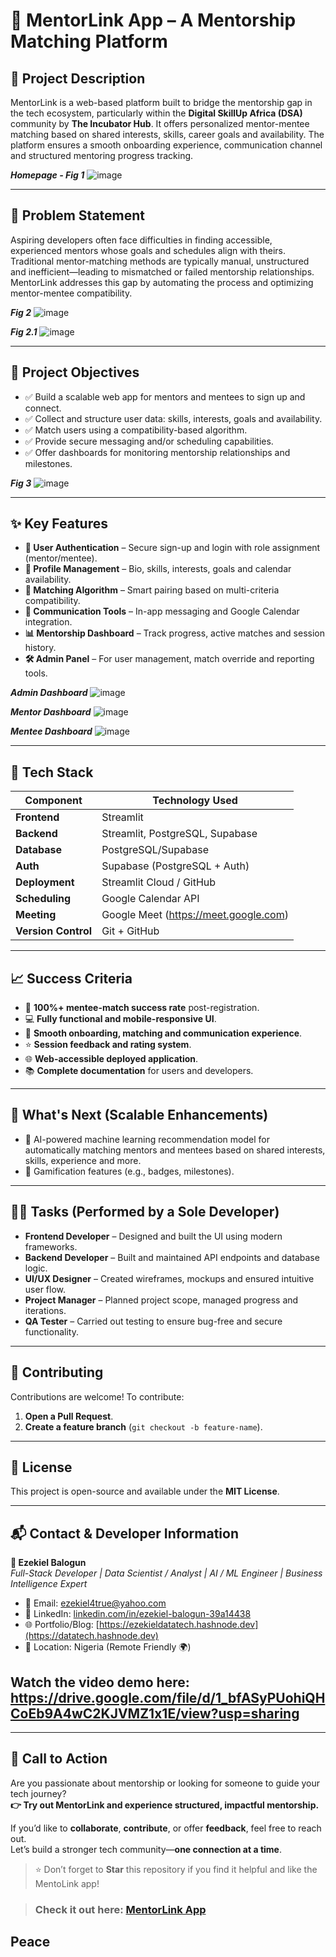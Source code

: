 # 🎯 MentorLink App – A Mentorship Matching Platform

## 📌 Project Description

MentorLink is a web-based platform built to bridge the mentorship gap in the tech ecosystem, particularly within the **Digital SkillUp Africa (DSA)** community by **The Incubator Hub**. It offers personalized mentor-mentee matching based on shared interests, skills, career goals and availability. The platform ensures a smooth onboarding experience, communication channel and structured mentoring progress tracking.

***Homepage - Fig 1***
![image](https://github.com/user-attachments/assets/28f06994-ce78-41e2-a30e-9535a375be0a)

---

## 🚧 Problem Statement

Aspiring developers often face difficulties in finding accessible, experienced mentors whose goals and schedules align with theirs. Traditional mentor-matching methods are typically manual, unstructured and inefficient—leading to mismatched or failed mentorship relationships. MentorLink addresses this gap by automating the process and optimizing mentor-mentee compatibility.

***Fig 2***
![image](https://github.com/user-attachments/assets/503b3b5c-6b63-4796-8e15-40463494c5d8)

***Fig 2.1***
![image](https://github.com/user-attachments/assets/a8d25fdd-c383-49df-b048-6d630aaa79d8)

---

## 🎯 Project Objectives

- ✅ Build a scalable web app for mentors and mentees to sign up and connect.
- ✅ Collect and structure user data: skills, interests, goals and availability.
- ✅ Match users using a compatibility-based algorithm.
- ✅ Provide secure messaging and/or scheduling capabilities.
- ✅ Offer dashboards for monitoring mentorship relationships and milestones.

***Fig 3***
![image](https://github.com/user-attachments/assets/7f2b6d50-9a2a-4dde-b29e-887198f8b693)

---

## ✨ Key Features

- **🔐 User Authentication** – Secure sign-up and login with role assignment (mentor/mentee).
- **👤 Profile Management** – Bio, skills, interests, goals and calendar availability.
- **🤝 Matching Algorithm** – Smart pairing based on multi-criteria compatibility.
- **💬 Communication Tools** – In-app messaging and Google Calendar integration.
- **📊 Mentorship Dashboard** – Track progress, active matches and session history.
- **🛠️ Admin Panel** – For user management, match override and reporting tools.

***Admin Dashboard***
![image](https://github.com/user-attachments/assets/503b3b5c-6b63-4796-8e15-40463494c5d8)

***Mentor Dashboard***
![image](https://github.com/user-attachments/assets/b90727da-0838-46d8-936a-d06f9e9a9507)

***Mentee Dashboard***
![image](https://github.com/user-attachments/assets/51a87d4f-86fc-474c-9b42-7a1878ee7b92)

---

## 🧪 Tech Stack

| Component        | Technology Used                            |
|------------------|--------------------------------------------|
| **Frontend**     | Streamlit                                  |
| **Backend**      | Streamlit, PostgreSQL, Supabase            |
| **Database**     | PostgreSQL/Supabase                        |
| **Auth**         | Supabase (PostgreSQL + Auth)               |
| **Deployment**   | Streamlit Cloud / GitHub                   |
| **Scheduling**   | Google Calendar API                        |
| **Meeting**      | Google Meet (https://meet.google.com)      |
| **Version Control** | Git + GitHub                            |

---

## 📈 Success Criteria

- 🎯 **100%+ mentee-match success rate** post-registration.  
- 💻 **Fully functional and mobile-responsive UI**.  
- 🔄 **Smooth onboarding, matching and communication experience**.
- ⭐ **Session feedback and rating system**.  
- 🌐 **Web-accessible deployed application**.  
- 📚 **Complete documentation** for users and developers.

---

## 🚀 What's Next (Scalable Enhancements)

- 🤖 AI-powered machine learning recommendation model for automatically matching mentors and mentees based on shared interests, skills, experience and more.  
- 🏅 Gamification features (e.g., badges, milestones).

---

## 👨‍💻 Tasks (Performed by a Sole Developer)

- **Frontend Developer** – Designed and built the UI using modern frameworks.  
- **Backend Developer** – Built and maintained API endpoints and database logic.  
- **UI/UX Designer** – Created wireframes, mockups and ensured intuitive user flow.  
- **Project Manager** – Planned project scope, managed progress and iterations.  
- **QA Tester** – Carried out testing to ensure bug-free and secure functionality.

---

## 🤝 Contributing

Contributions are welcome! To contribute:

1. **Open a Pull Request**.
2. **Create a feature branch** (`git checkout -b feature-name`).  

---

## 🧾 License

This project is open-source and available under the **MIT License**.

---

## 📬 Contact & Developer Information

**👤 Ezekiel Balogun**  
*Full-Stack Developer | Data Scientist / Analyst | AI / ML Engineer | Business Intelligence Expert*

- 📧 Email: [ezekiel4true@yahoo.com](mailto:ezekiel4true@yahoo.com)  
- 💼 LinkedIn: [linkedin.com/in/ezekiel-balogun-39a14438](https://linkedin.com/in/ezekiel-balogun-39a14438)  
- 🌐 Portfolio/Blog: [https://ezekieldatatech.hashnode.dev](https://datatech.hashnode.dev)  
- 📍 Location: Nigeria (Remote Friendly 🌍)

## Watch the video demo here: https://drive.google.com/file/d/1_bfASyPUohiQHCoEb9A4wC2KJVMZ1x1E/view?usp=sharing
---

## 📢 Call to Action

Are you passionate about mentorship or looking for someone to guide your tech journey?  
**👉 Try out MentorLink and experience structured, impactful mentorship.**

If you’d like to **collaborate**, **contribute**, or offer **feedback**, feel free to reach out.  
Let’s build a stronger tech community—**one connection at a time**.

> ⭐ Don’t forget to **Star** this repository if you find it helpful and like the MentoLink app!


>  ### Check it out here: [MentorLink App](https://mentorlink.streamlit,app)
 
## Peace
